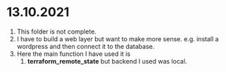 # 13.10.2021

1. This folder is not complete. 
2. I have to build a web layer but want to make more sense. e.g. install a wordpress and then connect it to the database.
3. Here the main function I have used it is
   1. **terraform_remote_state** but backend I used was local.